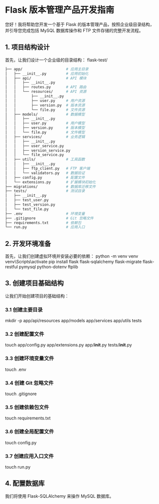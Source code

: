 # Flask 版本管理产品开发指南
您好！我将帮助您开发一个基于 Flask 的版本管理产品，按照企业级目录结构，并引导您完成包括 MySQL 数据库操作和 FTP 文件存储的完整开发流程。

## 1. 项目结构设计
首先，让我们设计一个企业级的目录结构：
flask-test/
```bash
├── app/                    # 应用主目录
│   ├── __init__.py         # 应用初始化
│   ├── api/                # API 模块
│   │   ├── __init__.py
│   │   ├── routes.py       # API 路由
│   │   └── resources/      # API 资源
│   │       ├── __init__.py
│   │       ├── user.py     # 用户资源
│   │       ├── version.py  # 版本资源
│   │       └── file.py     # 文件资源
│   ├── models/             # 数据模型
│   │   ├── __init__.py
│   │   ├── user.py         # 用户模型
│   │   ├── version.py      # 版本模型
│   │   └── file.py         # 文件模型
│   ├── services/           # 业务逻辑
│   │   ├── __init__.py
│   │   ├── user_service.py
│   │   ├── version_service.py
│   │   └── file_service.py
│   ├── utils/              # 工具函数
│   │   ├── __init__.py
│   │   ├── ftp_client.py   # FTP 客户端
│   │   └── validators.py   # 数据验证
│   ├── config.py           # 配置文件
│   └── extensions.py       # 扩展模块初始化
├── migrations/             # 数据库迁移文件
├── tests/                  # 测试目录
│   ├── __init__.py
│   ├── test_user.py
│   ├── test_version.py
│   └── test_file.py
├── .env                    # 环境变量
├── .gitignore              # Git 忽略文件
├── requirements.txt        # 依赖包
└── run.py                  # 应用入口
```
## 2. 开发环境准备
首先，让我们创建虚拟环境并安装必要的依赖：
python -m venv venv
venv\Scripts\activate
pip install flask flask-sqlalchemy flask-migrate flask-restful pymysql python-dotenv ftplib
## 3. 创建项目基础结构
让我们开始创建项目的基础结构：
### 3.1 创建主要目录
mkdir -p app/api/resources app/models app/services app/utils tests
### 3.2 创建配置文件
touch app/config.py app/extensions.py app/__init__.py tests/__init__.py
### 3.3 创建环境变量文件
touch .env
### 3.4 创建 Git 忽略文件
touch .gitignore
### 3.5 创建依赖包文件
touch requirements.txt
### 3.6 创建全局配置文件
touch config.py
### 3.7 创建应用入口文件
touch run.py
## 4. 配置数据库
我们将使用 Flask-SQLAlchemy 来操作 MySQL 数据库。

